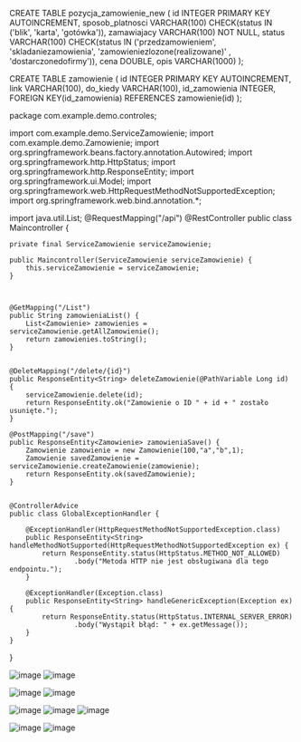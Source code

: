 CREATE TABLE pozycja_zamowienie_new (
    id INTEGER PRIMARY KEY AUTOINCREMENT,
  	sposob_platnosci VARCHAR(100) CHECK(status IN ('blik', 'karta', 'gotówka')),
    zamawiajacy VARCHAR(100) NOT NULL,
    status VARCHAR(100) CHECK(status IN ('przedzamowieniem', 'skladaniezamowienia', 'zamowieniezlozone(realizowane)' , 'dostarczonedofirmy')),
    cena DOUBLE,
    opis VARCHAR(1000)
);
 
 
CREATE TABLE zamowienie (
  id INTEGER PRIMARY KEY AUTOINCREMENT,
link VARCHAR(100),
do_kiedy VARCHAR(100),
  id_zamowienia INTEGER,
FOREIGN KEY(id_zamowienia) REFERENCES zamowienie(id)
  );  


package com.example.demo.controles;

import com.example.demo.ServiceZamowienie;
import com.example.demo.Zamowienie;
import org.springframework.beans.factory.annotation.Autowired;
import org.springframework.http.HttpStatus;
import org.springframework.http.ResponseEntity;
import org.springframework.ui.Model;
import org.springframework.web.HttpRequestMethodNotSupportedException;
import org.springframework.web.bind.annotation.*;

import java.util.List;
@RequestMapping("/api")
@RestController
public class Maincontroller {

    private final ServiceZamowienie serviceZamowienie;

    public Maincontroller(ServiceZamowienie serviceZamowienie) {
        this.serviceZamowienie = serviceZamowienie;
    }



    @GetMapping("/List")
    public String zamowieniaList() {
        List<Zamowienie> zamowienies =  serviceZamowienie.getAllZamowienie();
        return zamowienies.toString();
    }


    @DeleteMapping("/delete/{id}")
    public ResponseEntity<String> deleteZamowienie(@PathVariable Long id) {
        serviceZamowienie.delete(id);
        return ResponseEntity.ok("Zamowienie o ID " + id + " zostało usunięte.");
    }

    @PostMapping("/save")
    public ResponseEntity<Zamowienie> zamowieniaSave() {
        Zamowienie zamowienie = new Zamowienie(100,"a","b",1);
        Zamowienie savedZamowienie = serviceZamowienie.createZamowienie(zamowienie);
        return ResponseEntity.ok(savedZamowienie);
    }


    @ControllerAdvice
    public class GlobalExceptionHandler {

        @ExceptionHandler(HttpRequestMethodNotSupportedException.class)
        public ResponseEntity<String> handleMethodNotSupported(HttpRequestMethodNotSupportedException ex) {
            return ResponseEntity.status(HttpStatus.METHOD_NOT_ALLOWED)
                    .body("Metoda HTTP nie jest obsługiwana dla tego endpointu.");
        }

        @ExceptionHandler(Exception.class)
        public ResponseEntity<String> handleGenericException(Exception ex) {
            return ResponseEntity.status(HttpStatus.INTERNAL_SERVER_ERROR)
                    .body("Wystąpił błąd: " + ex.getMessage());
        }
    }



}

![image](https://github.com/user-attachments/assets/2a4ec7a3-c340-4470-b9c6-d9aade9d9d6d)
![image](https://github.com/user-attachments/assets/b2c9d891-fd3a-42ad-b4bf-fe29740855af)


![image](https://github.com/user-attachments/assets/9ebb02ac-87af-4bc0-8353-dc3572e67e52)
![image](https://github.com/user-attachments/assets/e1cfe401-1f2d-4400-b1e6-d7a5a49bebd1)



![image](https://github.com/user-attachments/assets/566de97d-aecd-47df-b96b-f89b9539a7e4)
![image](https://github.com/user-attachments/assets/6880a1b1-90e6-418a-a759-07155ba6fbbe)
![image](https://github.com/user-attachments/assets/c9e39580-f48d-401e-904f-7eb51e580bd3)


![image](https://github.com/user-attachments/assets/3ec98dc0-a3f4-49cd-a7ba-40068b6ed08f)
![image](https://github.com/user-attachments/assets/b696d8ff-8fb2-41bc-b3e8-f70b3de454f2)





